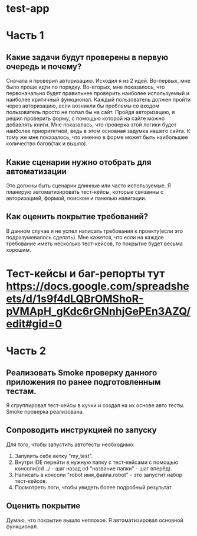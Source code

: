 # test-app

# Часть 1
## Какие задачи будут проверены в первую очередь и почему?
Сначала я проверил авторизацию. Исходил я из 2 идей. Во-первых, мне было проще идти по порядку. Во-вторых, мне показалось, что первоначально будет правильнее проверить наиболее используемый и наиболее критичный функционал. Каждый пользователь должен пройти через авторизацию, если возникли бы проблемы со входом пользователь просто не попал бы на сайт. Пройдя авторизацию, я решил проверить форму, с помощью которой на сайте можно добавлять книги. Мне показалась, что проверка этой логики будет наиболее приоритетной, ведь в этом основная задумка нашего сайта. К тому же мне показалось, что именно в форме может быть наибольшее количество багов(так и вышло).


## Какие сценарии нужно отобрать для автоматизации
Это должны быть сценарии длинные или часто используемые. Я планирую автоматизировать тест-кейсы, которые связанны с авторизацией, формой,  поиском и панелью навигации. 


## Как оценить покрытие требований?
В данном случае я не успел написать требования к проекту(если это подразумевалось сделать). Мне кажется, что если на каждое требование иметь несколько тест-кейсов, то покрытие будет весьма хорошим.

# Тест-кейсы и баг-репорты тут https://docs.google.com/spreadsheets/d/1s9f4dLQBrOMShoR-pVMApH_gKdc6rGNnhjGePEn3AZQ/edit#gid=0



# Часть 2
## Реализовать Smoke проверку данного приложения по ранее подготовленным тестам.
Я сгруппировал тест-кейсы в кучки и создал на их основе авто тесты. Smoke проверка реализована.

## Сопроводить инструкцией по запуску
Для того, чтобы запустить автотесты необходимо:
1. Запулить себе ветку "my_test".
2. Внутри IDE перейти в нужную папку с тест-кейсами с помощью консоли(cd ../ - шаг назад  cd "название папки" - шаг вперёд).
3. Написать в консоли "robot имя_файла.robot" - это запустит набор тест-кейсов.
4. Посмотреть логи, чтобы увидеть более подробный результат.

## Оценить покрытие
Думаю, что покрытие вышло неплохое. Я автоматизировал основной функционал.
